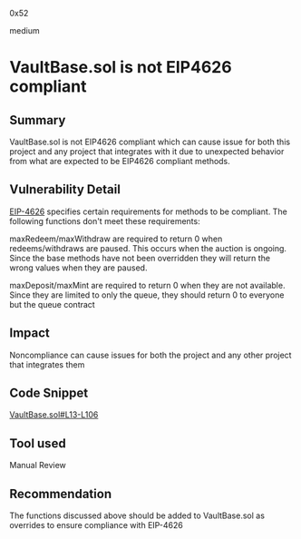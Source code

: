 0x52

medium

# VaultBase.sol is not EIP4626 compliant

## Summary

VaultBase.sol is not EIP4626 compliant which can cause issue for both this project and any project that integrates with it due to unexpected behavior from what are expected to be EIP4626 compliant methods.

## Vulnerability Detail

[EIP-4626](https://eips.ethereum.org/EIPS/eip-4626) specifies certain requirements for methods to be compliant. The following functions don't meet these requirements:

maxRedeem/maxWithdraw are required to return 0 when redeems/withdraws are paused. This occurs when the auction is ongoing. Since the base methods have not been overridden they will return the wrong values when they are paused.

maxDeposit/maxMint are required to return 0 when they are not available. Since they are limited to only the queue, they should return 0 to everyone but the queue contract 

## Impact

Noncompliance can cause issues for both the project and any other project that integrates them

## Code Snippet

[VaultBase.sol#L13-L106](https://github.com/sherlock-audit/2022-09-knox/blob/main/knox-contracts/contracts/vault/VaultBase.sol#L13-L106)

## Tool used

Manual Review

## Recommendation

The functions discussed above should be added to VaultBase.sol as overrides to ensure compliance with EIP-4626